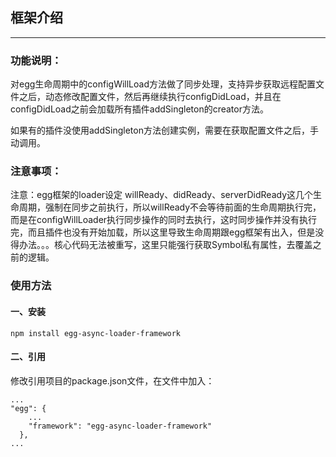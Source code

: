 ## 框架介绍

------

### 功能说明：
对egg生命周期中的configWillLoad方法做了同步处理，支持异步获取远程配置文件之后，动态修改配置文件，然后再继续执行configDidLoad，并且在configDidLoad之前会加载所有插件addSingleton的creator方法。

如果有的插件没使用addSingleton方法创建实例，需要在获取配置文件之后，手动调用。


### 注意事项：
注意：egg框架的loader设定 willReady、didReady、serverDidReady这几个生命周期，强制在同步之前执行，所以willReady不会等待前面的生命周期执行完，而是在configWillLoader执行同步操作的同时去执行，这时同步操作并没有执行完，而且插件也没有开始加载，所以这里导致生命周期跟egg框架有出入，但是没得办法。。。核心代码无法被重写，这里只能强行获取Symbol私有属性，去覆盖之前的逻辑。


### 使用方法

#### 一、安装

```
npm install egg-async-loader-framework
```

#### 二、引用

修改引用项目的package.json文件，在文件中加入：

```
...
"egg": {
    ...
    "framework": "egg-async-loader-framework"
  },
...
```